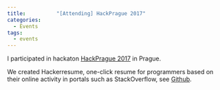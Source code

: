 ```yaml
---
title:      	"[Attending] HackPrague 2017"
categories:
  - Events
tags:
  - events
---
```

I participated in hackaton [HackPrague 2017](https://hackprague.github.io/hackprague2019/hackathon2017/) in Prague.
<!--more-->

We created Hackerresume, one-click resume for programmers based on their online activity in portals such as StackOverflow, see [Github](https://github.com/jozo/hacker-resume).
